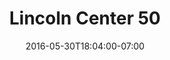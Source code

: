 ---
title: "Lincoln Center 50"
description: "This was a student project at FIT that envisioned a series of posters and marketing materials to commemorate Lincoln Center's 50th anniversary."
date: "2016-05-30T18:04:00-07:00"
featured: false
gallery: 
- 
  url: "/assets/images/lincoln-center-3.jpg"
  caption: null
- 
  url: "/assets/images/lincoln-center-2.jpg"
  caption: null
- 
  url: "/assets/images/lincoln-center-1.jpg"
  caption: null
tags: "print"
---